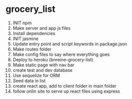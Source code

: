 # grocery_list

1. INIT npm
2. Make server and app js files
3. Install dependencies
4. INIT jasmine
5. Update entry point and script keywords in package.json
6. Make routes folder
7. Make config files to say where everything goes
8. Deploy to heroku (bnreine-grocery-list)
9. Make static page with nav bar
10. create test and dev database
11. Use sequelize for ORM
12. Seed data in list
13. create react app, add to client folder in main folder
14. follow onlin site to serve up react files using express
